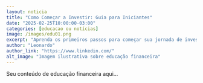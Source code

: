 ```yaml
---
layout: noticia
title: "Como Começar a Investir: Guia para Iniciantes"
date: "2025-02-25T10:00:00-03:00"
categories: [educacao ou notícias]
image: /images/edu01.png
excerpt: "Aprenda os primeiros passos para começar sua jornada de investimentos de forma segura e consciente."
author: "Leonardo"
author_link: "https://www.linkedin.com/"
alt_image: "Imagem ilustrativa sobre educação financeira"
---
```


Seu conteúdo de educação financeira aqui...
